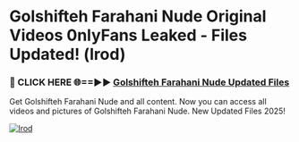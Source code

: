 # Golshifteh Farahani Nude Original Videos 0nlyFans Leaked - Files Updated! (lrod)

<h3>🔴 CLICK HERE 🌐==►► <a href="https://tinyurl.com/y5r63du9" rel="nofollow">Golshifteh Farahani Nude Updated Files</a></h3>

Get Golshifteh Farahani Nude and all content. Now you can access all videos and pictures of Golshifteh Farahani Nude. New Updated Files 2025!

[![lrod](https://i.imgur.com/UVo9nyh.gif)](https://tinyurl.com/y5r63du9)